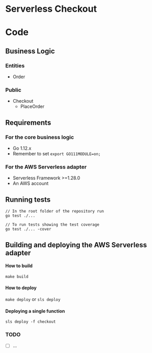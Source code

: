 # Serverless Checkout 

# Code
## Business Logic
### Entities
- Order

### Public
- Checkout
    - PlaceOrder

## Requirements
### For the core business logic
- Go 1.12.x
- Remember to set ```export GO111MODULE=on;```

### For the AWS Serverless adapter
- Serverless Framework >=1.28.0
- An AWS account

## Running tests
```
// In the root folder of the repository run
go test ./...

// To run tests showing the test coverage
go test ./... -cover
```

## Building and deploying the AWS Serverless adapter

#### How to build
```make build```
#### How to deploy
```make deploy``` or ```sls deploy```
#### Deploying a single function
```sls deploy -f checkout```      

### TODO

- [ ] ...